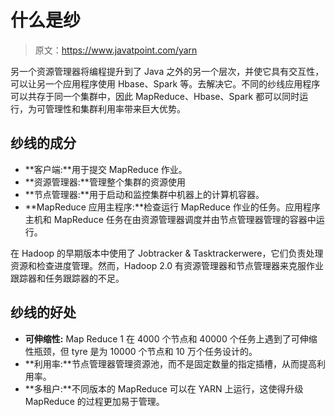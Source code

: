# 什么是纱

> 原文：<https://www.javatpoint.com/yarn>

另一个资源管理器将编程提升到了 Java 之外的另一个层次，并使它具有交互性，可以让另一个应用程序使用 Hbase、Spark 等。去解决它。不同的纱线应用程序可以共存于同一个集群中，因此 MapReduce、Hbase、Spark 都可以同时运行，为可管理性和集群利用率带来巨大优势。

## 纱线的成分

*   **客户端:**用于提交 MapReduce 作业。
*   **资源管理器:**管理整个集群的资源使用
*   **节点管理器:**用于启动和监控集群中机器上的计算机容器。
*   **MapReduce 应用主程序:**检查运行 MapReduce 作业的任务。应用程序主机和 MapReduce 任务在由资源管理器调度并由节点管理器管理的容器中运行。

在 Hadoop 的早期版本中使用了 Jobtracker & Tasktrackerwere，它们负责处理资源和检查进度管理。然而，Hadoop 2.0 有资源管理器和节点管理器来克服作业跟踪器和任务跟踪器的不足。

## 纱线的好处

*   **可伸缩性:** Map Reduce 1 在 4000 个节点和 40000 个任务上遇到了可伸缩性瓶颈，但 tyre 是为 10000 个节点和 10 万个任务设计的。
*   **利用率:**节点管理器管理资源池，而不是固定数量的指定插槽，从而提高利用率。
*   **多租户:**不同版本的 MapReduce 可以在 YARN 上运行，这使得升级 MapReduce 的过程更加易于管理。